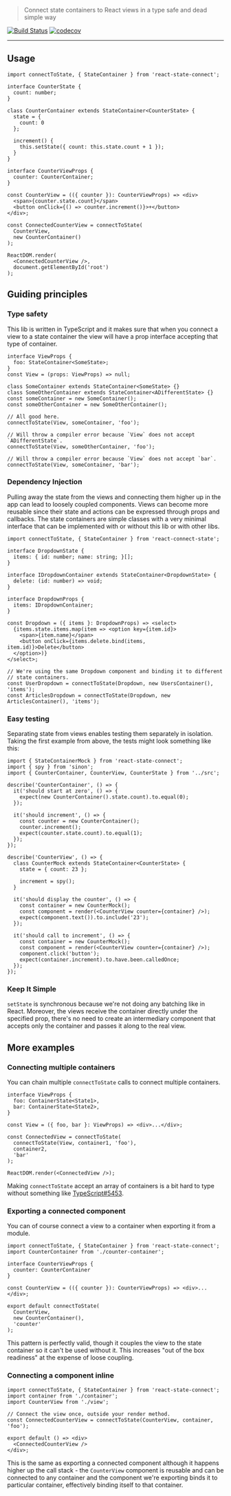 > Connect state containers to React views in a type safe and dead simple way

[![Build Status](https://travis-ci.com/NiGhTTraX/react-state-connect.svg?branch=master)](https://travis-ci.com/NiGhTTraX/react-state-connect)
[![codecov](https://codecov.io/gh/NiGhTTraX/react-state-connect/branch/master/graph/badge.svg)](https://codecov.io/gh/NiGhTTraX/react-state-connect)

----

## Usage

```tsx
import connectToState, { StateContainer } from 'react-state-connect';

interface CounterState {
  count: number;
}

class CounterContainer extends StateContainer<CounterState> {
  state = {
    count: 0
  };

  increment() {
    this.setState({ count: this.state.count + 1 });
  }
}

interface CounterViewProps {
  counter: CounterContainer;
}

const CounterView = (({ counter }): CounterViewProps) => <div>
  <span>{counter.state.count}</span>
  <button onClick={() => counter.increment()}>+</button>
</div>;

const ConnectedCounterView = connectToState(
  CounterView,
  new CounterContainer()
);

ReactDOM.render(
  <ConnectedCounterView />,
  document.getElementById('root')
);
```


## Guiding principles

### Type safety

This lib is written in TypeScript and it makes sure that when you connect
a view to a state container the view will have a prop interface accepting
that type of container.

```tsx
interface ViewProps {
  foo: StateContainer<SomeState>;
}
const View = (props: ViewProps) => null;

class SomeContainer extends StateContainer<SomeState> {}
class SomeOtherContainer extends StateContainer<ADifferentState> {}
const someContainer = new SomeContainer();
const someOtherContainer = new SomeOtherContainer();

// All good here.
connectToState(View, someContainer, 'foo');

// Will throw a compiler error because `View` does not accept `ADifferentState`.
connectToState(View, someOtherContainer, 'foo');

// Will throw a compiler error because `View` does not accept `bar`.
connectToState(View, someContainer, 'bar');
```

### Dependency Injection

Pulling away the state from the views and connecting them higher up
in the app can lead to loosely coupled components. Views can become more
reusable since their state and actions can be expressed through props
and callbacks. The state containers are simple classes with a very
minimal interface that can be implemented with or without this lib or
with other libs.

```tsx
import connectToState, { StateContainer } from 'react-connect-state';

interface DropdownState {
  items: { id: number; name: string; }[];
}

interface IDropdownContainer extends StateContainer<DropdownState> {
  delete: (id: number) => void;
}

interface DropdownProps {
  items: IDropdownContainer;
}

const Dropdown = ({ items }: DropdownProps) => <select>
  {items.state.items.map(item => <option key={item.id}>
    <span>{item.name}</span>
    <button onClick={items.delete.bind(items, item.id)}>Delete</button>
  </option>)}
</select>;

// We're using the same Dropdown component and binding it to different
// state containers.
const UserDropdown = connectToState(Dropdown, new UsersContainer(), 'items');
const ArticlesDropdown = connectToState(Dropdown, new ArticlesContainer(), 'items');
```

### Easy testing

Separating state from views enables testing them separately in isolation.
Taking the first example from above, the tests might look something
like this:

```tsx
import { StateContainerMock } from 'react-state-connect';
import { spy } from 'sinon';
import { CounterContainer, CounterView, CounterState } from '../src';

describe('CounterContainer', () => {
  it('should start at zero', () => {
    expect(new CounterContainer().state.count).to.equal(0);
  });
  
  it('should increment', () => {
    const counter = new CounterContainer();
    counter.increment();
    expect(counter.state.count).to.equal(1);
  });
});

describe('CounterView', () => {
  class CounterMock extends StateContainer<CounterState> {
    state = { count: 23 };
    
    increment = spy();
  }
  
  it('should display the counter', () => {
    const container = new CounterMock();
    const component = render(<CounterView counter={container} />);
    expect(component.text()).to.include('23');
  });
  
  it('should call to increment', () => {
    const container = new CounterMock();
    const component = render(<CounterView counter={container} />);
    component.click('button');
    expect(container.increment).to.have.been.calledOnce;
  });
});
```

### Keep It Simple

`setState` is synchronous because we're not doing any batching like in React.
Moreover, the views receive the container directly under the specified prop,
there's no need to create an intermediary component that accepts only the
container and passes it along to the real view.


## More examples

### Connecting multiple containers

You can chain multiple `connectToState` calls to connect multiple containers.

```tsx
interface ViewProps {
  foo: ContainerState<State1>,
  bar: ContainerState<State2>,
}

const View = ({ foo, bar }: ViewProps) => <div>...</div>;

const ConnectedView = connectToState(
  connectToState(View, container1, 'foo'),
  container2,
  'bar'
);

ReactDOM.render(<ConnectedView />);
```

Making `connectToState` accept an array of containers is a bit hard
to type without something like
[TypeScript#5453](https://github.com/Microsoft/TypeScript/issues/5453).

### Exporting a connected component

You can of course connect a view to a container when exporting it from
a module.

```tsx
import connectToState, { StateContainer } from 'react-state-connect';
import CounterContainer from './counter-container';

interface CounterViewProps {
  counter: CounterContainer
}

const CounterView = (({ counter }): CounterViewProps) => <div>...</div>;

export default connectToState(
  CounterView,
  new CounterContainer(),
  'counter'
);
```

This pattern is perfectly valid, though it couples the view to the
state container so it can't be used without it. This increases "out of
the box readiness" at the expense of loose coupling.

### Connecting a component inline

```tsx
import connectToState, { StateContainer } from 'react-state-connect';
import container from './container';
import CounterView from './view';

// Connect the view once, outside your render method.
const ConnectedCounterView = connectToState(CounterView, container, 'foo');

export default () => <div>
  <ConnectedCounterView />
</div>;
```

This is the same as exporting a connected component although it happens
higher up the call stack - the `CounterView` component is reusable and
can be connected to any container and the component we're exporting
binds it to particular container, effectively binding itself to that
container.
